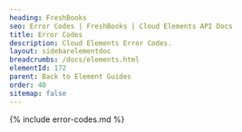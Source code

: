 ```yaml
---
heading: FreshBooks
seo: Error Codes | FreshBooks | Cloud Elements API Docs
title: Error Codes
description: Cloud Elements Error Codes.
layout: sidebarelementdoc
breadcrumbs: /docs/elements.html
elementId: 172
parent: Back to Element Guides
order: 40
sitemap: false
---
```


{% include error-codes.md %}
